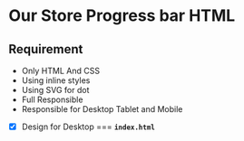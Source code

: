# Our Store Progress bar HTML

## Requirement

- Only HTML And CSS
- Using inline styles
- Using SVG for dot
- Full Responsible
- Responsible for Desktop Tablet and Mobile

- [x] Design for Desktop === **`index.html`**
